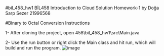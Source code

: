 #bil_458_hw1
BİL458 Introduction to Cloud Solution Homework-1 by Doğa Sarp Sezer 21996568

#Binary to Octal Conversion Instructions

1- After cloning the project, open 458\bil_458_hw1\src\Main.java

2- Use the run button or right click the Main class and hit run, which will build and run the program.
![image](https://user-images.githubusercontent.com/72401083/222926598-fcb5325d-901e-4113-b609-ce7660473bbb.png)

